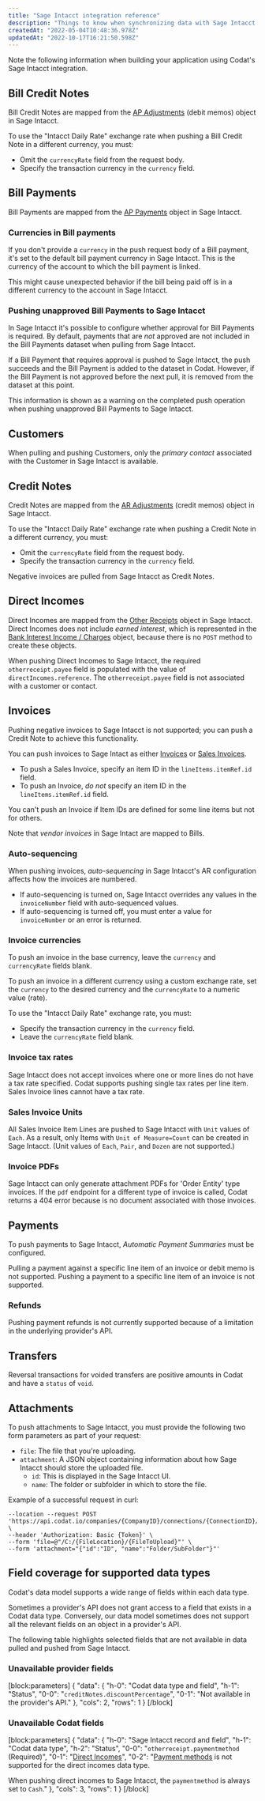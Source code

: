```yaml
---
title: "Sage Intacct integration reference"
description: "Things to know when synchronizing data with Sage Intacct."
createdAt: "2022-05-04T10:48:36.978Z"
updatedAt: "2022-10-17T16:21:50.598Z"
---
```


Note the following information when building your application using Codat's Sage Intacct integration.

## Bill Credit Notes

Bill Credit Notes are mapped from the [AP Adjustments](https://developer.intacct.com/api/accounts-payable/ap-adjustments/) (debit memos) object in Sage Intacct.

To use the "Intacct Daily Rate" exchange rate when pushing a Bill Credit Note in a different currency, you must:

- Omit the `currencyRate` field from the request body.
- Specify the transaction currency in the `currency` field.

## Bill Payments

Bill Payments are mapped from the [AP Payments](https://developer.intacct.com/api/accounts-payable/ap-payments/) object in Sage Intacct.

### Currencies in Bill payments

If you don't provide a `currency` in the push request body of a Bill payment, it's set to the default bill payment currency in Sage Intacct. This is the currency of the account to which the bill payment is linked.

This might cause unexpected behavior if the bill being paid off is in a different currency to the account in Sage Intacct.

### Pushing unapproved Bill Payments to Sage Intacct

In Sage Intacct it's possible to configure whether approval for Bill Payments is required. By default, payments that are _not_ approved are not included in the Bill Payments dataset when pulling from Sage Intacct.

If a Bill Payment that requires approval is pushed to Sage Intacct, the push succeeds and the Bill Payment is added to the dataset in Codat. However, if the Bill Payment is not approved before the next pull, it is removed from the dataset at this point.

This information is shown as a warning on the completed push operation when pushing unapproved Bill Payments to Sage Intacct.

## Customers

When pulling and pushing Customers, only the _primary contact_ associated with the Customer in Sage Intacct is available.

## Credit Notes

Credit Notes are mapped from the [AR Adjustments](https://developer.intacct.com/api/accounts-receivable/ar-adjustments/) (credit memos) object in Sage Intacct.

To use the "Intacct Daily Rate" exchange rate when pushing a Credit Note in a different currency, you must:

- Omit the `currencyRate` field from the request body.
- Specify the transaction currency in the `currency` field.

Negative invoices are pulled from Sage Intacct as Credit Notes.

## Direct Incomes

Direct Incomes are mapped from the [Other Receipts](https://developer.intacct.com/api/cash-management/other-receipts/#create-other-receipt-legacy) object in Sage Intacct. Direct Incomes does not include _earned interest_, which is represented in the [Bank Interest Income / Charges](https://developer.intacct.com/api/cash-management/bank-interest-charges/) object, because there is no `POST` method to create these objects.

When pushing Direct Incomes to Sage Intacct, the required `otherreceipt.payee` field is populated with the value of `directIncomes.reference`. The `otherreceipt.payee` field is not associated with a customer or contact.

## Invoices

Pushing negative invoices to Sage Intacct is not supported; you can push a Credit Note to achieve this functionality.

You can push invoices to Sage Intact as either [Invoices](https://developer.intacct.com/api/accounts-receivable/invoices/#create-invoice-legacy) or [Sales Invoices](https://developer.intacct.com/api/order-entry/order-entry-transactions/#create-order-entry-transaction-legacy).

- To push a Sales Invoice, specify an item ID in the `lineItems.itemRef.id` field.
- To push an Invoice, _do not_ specify an item ID in the `lineItems.itemRef.id` field.

You can't push an Invoice if Item IDs are defined for some line items but not for others.

Note that _vendor invoices_ in Sage Intact are mapped to Bills.

### Auto-sequencing

When pushing invoices, _auto-sequencing_ in Sage Intacct's AR configuration affects how the invoices are numbered.

- If auto-sequencing is turned on, Sage Intacct overrides any values in the `invoiceNumber` field with auto-sequenced values.
- If auto-sequencing is turned off, you must enter a value for `invoiceNumber` or an error is returned.

### Invoice currencies

To push an invoice in the base currency, leave the `currency` and `currencyRate` fields blank.

To push an invoice in a different currency using a custom exchange rate, set the `currency` to the desired currency and the `currencyRate` to a numeric value (rate).

To use the "Intacct Daily Rate" exchange rate, you must:

- Specify the transaction currency in the `currency` field.
- Leave the `currencyRate` field blank.

### Invoice tax rates

Sage Intacct does not accept invoices where one or more lines do not have a tax rate specified. Codat supports pushing single tax rates per line item. Sales Invoice lines cannot have a tax rate.

### Sales Invoice Units

All Sales Invoice Item Lines are pushed to Sage Intacct with `Unit` values of `Each`. As a result, only Items with `Unit of Measure=Count` can be created in Sage Intacct. (Unit values of `Each`, `Pair`, and `Dozen` are not supported.)

### Invoice PDFs

Sage Intacct can only generate attachment PDFs for 'Order Entity' type invoices. If the `pdf` endpoint for a different type of invoice is called, Codat returns a 404 error because is no document associated with those invoices.

## Payments

To push payments to Sage Intacct, _Automatic Payment Summaries_ must be configured.

Pulling a payment against a specific line item of an invoice or debit memo is not supported. Pushing a payment to a specific line item of an invoice is not supported.

### Refunds

Pushing payment refunds is not currently supported because of a limitation in the underlying provider's API.

## Transfers

Reversal transactions for voided transfers are positive amounts in Codat and have a `status` of `void`.

## Attachments

To push attachments to Sage Intacct, you must provide the following two form parameters as part of your request:

- `file`: The file that you're uploading.
- `attachment`: A JSON object containing information about how Sage Intacct should store the uploaded file.
  - `id`: This is displayed in the Sage Intacct UI.
  - `name`: The folder or subfolder in which to store the file.

Example of a successful request in curl:

```curl
--location --request POST 'https://api.codat.io/companies/{CompanyID}/connections/{ConnectionID}/push/directCosts/{DirectCostId}/attachment' \
--header 'Authorization: Basic {Token}' \
--form 'file=@"/C:/{FileLocation}/{FileToUpload}"' \
--form 'attachment="{"id":"ID", "name":"Folder/SubFolder"}"'
```

## Field coverage for supported data types

Codat's data model supports a wide range of fields within each data type.

Sometimes a provider's API does not grant access to a field that exists in a Codat data type. Conversely, our data model sometimes does not support all the relevant fields on an object in a provider's API.

The following table highlights selected fields that are not available in data pulled and pushed from Sage Intacct.

### Unavailable provider fields

[block:parameters]
{
"data": {
"h-0": "Codat data type and field",
"h-1": "Status",
"0-0": "`creditNotes.discountPercentage`",
"0-1": "Not available in the provider's API."
},
"cols": 2,
"rows": 1
}
[/block]

### Unavailable Codat fields

[block:parameters]
{
"data": {
"h-0": "Sage Intacct record and field",
"h-1": "Codat data type",
"h-2": "Status",
"0-0": "`otherreceipt.paymentmethod` (Required)",
"0-1": "[Direct Incomes](/data-model/accounting/-directincomes)",
"0-2": "[Payment methods](/data-model/accounting/-paymentmethods) is not supported for the direct incomes data type.

When pushing direct incomes to Sage Intacct, the `paymentmethod` is always set to `Cash`."
},
"cols": 3,
"rows": 1
}
[/block]

